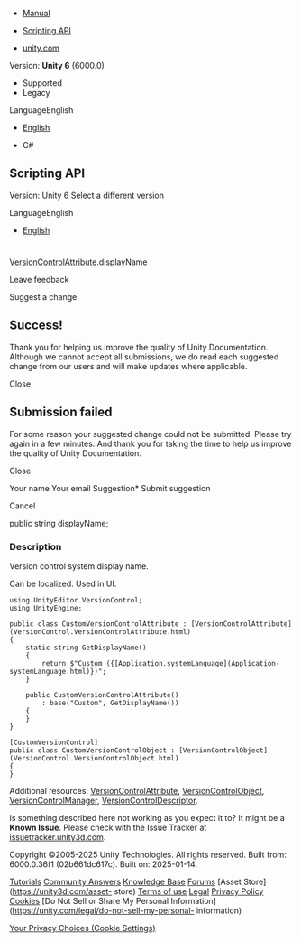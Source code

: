 [ ]()

  * [Manual](../Manual/index.html)
  * [Scripting API](../ScriptReference/index.html)

  * [unity.com](https://unity.com/)

Version: **Unity 6** (6000.0)

  * Supported
  * Legacy

LanguageEnglish

  * [English]()

  * C#

[ ](https://docs.unity3d.com)

## Scripting API

Version: Unity 6 Select a different version

LanguageEnglish

  * [English]()

#
[VersionControlAttribute](VersionControl.VersionControlAttribute.html).displayName

Leave feedback

Suggest a change

## Success!

Thank you for helping us improve the quality of Unity Documentation. Although
we cannot accept all submissions, we do read each suggested change from our
users and will make updates where applicable.

Close

## Submission failed

For some reason your suggested change could not be submitted. Please <a>try
again</a> in a few minutes. And thank you for taking the time to help us
improve the quality of Unity Documentation.

Close

Your name Your email Suggestion* Submit suggestion

Cancel

[ ]()

public string displayName;

### Description

Version control system display name.

Can be localized. Used in UI.

    
    
    using UnityEditor.VersionControl;
    using UnityEngine;  
      
    public class CustomVersionControlAttribute : [VersionControlAttribute](VersionControl.VersionControlAttribute.html)
    {
        static string GetDisplayName()
        {
            return $"Custom ({[Application.systemLanguage](Application-systemLanguage.html)})";
        }  
      
        public CustomVersionControlAttribute()
            : base("Custom", GetDisplayName())
        {
        }
    }  
      
    [CustomVersionControl]
    public class CustomVersionControlObject : [VersionControlObject](VersionControl.VersionControlObject.html)
    {
    }
    

Additional resources:
[VersionControlAttribute](VersionControl.VersionControlAttribute.html),
[VersionControlObject](VersionControl.VersionControlObject.html),
[VersionControlManager](VersionControl.VersionControlManager.html),
[VersionControlDescriptor](VersionControl.VersionControlDescriptor.html).

Is something described here not working as you expect it to? It might be a
**Known Issue**. Please check with the Issue Tracker at
[issuetracker.unity3d.com](https://issuetracker.unity3d.com).

Copyright ©2005-2025 Unity Technologies. All rights reserved. Built from:
6000.0.36f1 (02b661dc617c). Built on: 2025-01-14.

[Tutorials](https://unity3d.com/learn) [Community
Answers](https://answers.unity3d.com) [Knowledge
Base](https://support.unity3d.com/hc/en-us)
[Forums](https://forum.unity3d.com) [Asset Store](https://unity3d.com/asset-
store) [Terms of use](https://docs.unity3d.com/Manual/TermsOfUse.html)
[Legal](https://unity.com/legal) [Privacy
Policy](https://unity.com/legal/privacy-policy)
[Cookies](https://unity.com/legal/cookie-policy) [Do Not Sell or Share My
Personal Information](https://unity.com/legal/do-not-sell-my-personal-
information)

[Your Privacy Choices (Cookie Settings)](javascript:void\(0\);)

